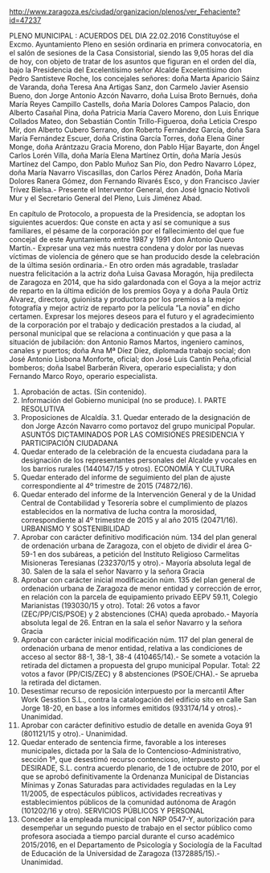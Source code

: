 http://www.zaragoza.es/ciudad/organizacion/plenos/ver_Fehaciente?id=47237

PLENO MUNICIPAL : ACUERDOS DEL DIA 22.02.2016
Constituyóse el Excmo. Ayuntamiento Pleno en sesión ordinaria en primera convocatoria, en el salón de sesiones de la Casa Consistorial, siendo las 9,05 horas del día de hoy, con objeto de tratar de los asuntos que figuran en el orden del día, bajo la Presidencia del Excelentísimo señor Alcalde Excelentísimo don Pedro Santisteve Roche, los concejales señores: doña Marta Aparicio Sáinz de Varanda, doña Teresa Ana Artigas Sanz, don Carmelo Javier Asensio Bueno, don Jorge Antonio Azcón Navarro, doña Luisa Broto Bernués, doña María Reyes Campillo Castells, doña María Dolores Campos Palacio, don Alberto Casañal Pina, doña Patricia María Cavero Moreno, don Luis Enrique Collados Mateo, don Sebastián Contín Trillo-Figueroa, doña Leticia Crespo Mir, don Alberto Cubero Serrano, don Roberto Fernández García, doña Sara María Fernández Escuer, doña Cristina García Torres, doña Elena Giner Monge, doña Arántzazu Gracia Moreno, don Pablo Híjar Bayarte, don Ángel Carlos Lorén Villa, doña María Elena Martínez Ortín, doña María Jesús Martínez del Campo, don Pablo Muñoz San Pío, don Pedro Navarro López, doña María Navarro Viscasillas, don Carlos Pérez Anadón, Doña María Dolores Ranera Gómez, don Fernando Rivarés Esco, y don Francisco Javier Trívez Bielsa.- Presente el Interventor General, don José Ignacio Notivoli Mur y el Secretario General del Pleno, Luis Jiménez Abad.

En capítulo de Protocolo, a propuesta de la Presidencia, se adoptan los siguientes acuerdos: Que conste en acta y así se comunique a sus familiares, el pésame de la corporación por el fallecimiento del que fue concejal de este Ayuntamiento entre 1987 y 1991 don Antonio Quero Martín.- Expresar una vez más nuestra condena y dolor por las nuevas víctimas de violencia de género que se han producido desde la celebración de la última sesión ordinaria.- En otro orden más agradable, trasladar nuestra felicitación a la actriz doña Luisa Gavasa Moragón, hija predilecta de Zaragoza en 2014, que ha sido galardonada con el Goya a la mejor actriz de reparto en la última edición de los premios Goya y a doña Paula Ortíz Alvarez, directora, guionista y productora por los premios a la mejor fotografía y mejor actriz de reparto por la película “La novia” en dicho certamen. Expresar los mejores deseos para el futuro y el agradecimiento de la corporación por el trabajo y dedicación prestados a la ciudad, al personal municipal que se relaciona a continuación y que pasa a la situación de jubilación: don Antonio Ramos Martos, ingeniero caminos, canales y puertos; doña Ana Mª Díez Díez, diplomada trabajo social; don José Antonio Lisbona Monforte, oficial; don José Luis Cantín Peña,oficial bomberos; doña Isabel Barberán Rivera, operario especialista; y don Fernando Marco Royo, operario especialista.

1. Aprobación de actas. (Sin contenido).
2. Información del Gobierno municipal (no se produce).
I. PARTE RESOLUTIVA
3. Proposiciones de Alcaldía.
3.1. Quedar enterado de la designación de don Jorge Azcón Navarro como portavoz del grupo municipal Popular.
ASUNTOS DICTAMINADOS POR LAS COMISIONES
PRESIDENCIA Y PARTICIPACIÓN CIUDADANA
4. Quedar enterado de la celebración de la encuesta ciudadana para la designación de los representantes personales del Alcalde y vocales en los barrios rurales (1440147/15 y otros).
ECONOMÍA Y CULTURA
5. Quedar enterado del informe de seguimiento del plan de ajuste correspondiente al 4º trimestre de 2015 (74872/16).
6. Quedar enterado del informe de la Intervención General y de la Unidad Central de Contabilidad y Tesorería sobre el cumplimiento de plazos establecidos en la normativa de lucha contra la morosidad, correspondiente al 4º trimestre de 2015 y al año 2015 (20471/16).
URBANISMO Y SOSTENIBILIDAD
7. Aprobar con carácter definitivo modificación núm. 134 del plan general de ordenación urbana de Zaragoza, con el objeto de dividir el área G-59-1 en dos subáreas, a petición del Instituto Religioso Carmelitas Misioneras Teresianas (232370/15 y otro).- Mayoría absoluta legal de 30.
Salen de la sala el señor Navarro y la señora Gracia
8. Aprobar con carácter inicial modificación núm. 135 del plan general de ordenación urbana de Zaragoza de menor entidad y corrección de error, en relación con la parcela de equipamiento privado EEPV 59.11, Colegio Marianistas (193030/15 y otro). Total: 26 votos a favor (ZEC/PP/CIS/PSOE) y 2 abstenciones (CHA) queda aprobado.- Mayoría absoluta legal de 26. 
Entran en la sala el señor Navarro y la señora Gracia
9.  Aprobar con carácter inicial modificación núm. 117 del plan general de ordenación urbana de menor entidad, relativa a las condiciones de acceso al sector 88-1, 38-1, 38-4 (410465/14).- Se somete a votación la retirada del dictamen a propuesta del grupo municipal Popular. Total: 22 votos a favor (PP/CIS/ZEC) y 8 abstenciones (PSOE/CHA).- Se aprueba la retirada del dictamen.
10. Desestimar recurso de reposición interpuesto por la mercantil After Work Gesstion S.L., contra la catalogación del edificio sito en calle San Jorge 18-20, en base a los informes emitidos (933174/14 y otros).- Unanimidad.
11. Aprobar con carácter definitivo estudio de detalle en avenida Goya 91 (801121/15 y otro).- Unanimidad.
12. Quedar enterado de sentencia firme, favorable a los intereses municipales, dictada por la Sala de lo Contencioso-Administrativo, sección 1ª, que desestimó recurso contencioso, interpuesto por DESIRADE, S.L. contra acuerdo plenario, de 1 de octubre de 2010, por el que se aprobó definitivamente la Ordenanza Municipal de Distancias Mínimas y Zonas Saturadas para actividades reguladas en la Ley 11/2005, de espectáculos públicos, actividades recreativas y establecimientos públicos de la comunidad autónoma de Aragón (101202/16 y otro).
SERVICIOS PÚBLICOS Y PERSONAL
13. Conceder a la empleada municipal con NRP 0547-Y, autorización para desempeñar un segundo puesto de trabajo en el sector público como profesora asociada a tiempo parcial durante el curso académico 2015/2016, en el Departamento de Psicología y Sociología de la Facultad de Educación de la Universidad de Zaragoza (1372885/15).- Unanimidad.
